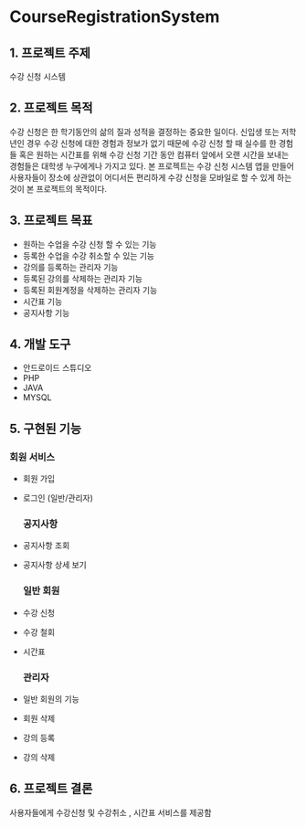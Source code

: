 # CourseRegistrationSystem

## 1. 프로젝트 주제

 수강 신청 시스템 

## 2. 프로젝트 목적 

 수강 신청은 한 학기동안의 삶의 질과 성적을 결정하는 중요한 일이다. 신입생 또는 저학년인 경우 수강 신청에 대한 경험과 정보가 없기 때문에 수강 신청 할 때 실수를 한 경험들 혹은 원하는 시간표를 위해 수강 신청 기간 동안 컴퓨터 앞에서 오랜 시간을 보내는 경험들은 대학생 누구에게나 가지고 있다.
 본 프로젝트는 수강 신청 시스템 앱을 만들어 사용자들이 장소에 상관없이 어디서든 편리하게 수강 신청을 모바일로 할 수 있게 하는 것이 본 프로젝트의 목적이다.

## 3. 프로젝트 목표

 - 원하는 수업을 수강 신청 할 수 있는 기능
 - 등록한 수업을 수강 취소할 수 있는 기능
 - 강의를 등록하는 관리자 기능
 - 등록된 강의를 삭제하는 관리자 기능
 - 등록된 회원계정을 삭제하는 관리자 기능
 - 시간표 기능
 - 공지사항 기능

## 4. 개발 도구
  - 안드로이드 스튜디오
  - PHP
  - JAVA
  - MYSQL

## 5. 구현된 기능

### 회원 서비스
       
- 회원 가입
- 로그인 (일반/관리자)

    ### 공지사항

- 공지사항 조회
- 공지사항 상세 보기

    ### 일반 회원

- 수강 신청
- 수강 철회
- 시간표

    ### 관리자

- 일반 회원의 기능
- 회원 삭제
- 강의 등록
- 강의 삭제
   
## 6. 프로젝트 결론
사용자들에게 수강신청 및 수강취소 , 시간표 서비스를 제공함

   
